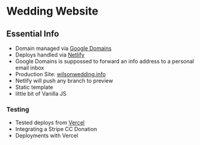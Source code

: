 # Wedding Website 

## Essential Info

- Domain managed via [Google Domains](https://domains.google.com/m/registrar/)
- Deploys handled via [Netlify](https://app.netlify.com/)
- Google Domains is suppossed to forward an info address to a personal email inbox
- Production Site: [wilsonwedding.info](https://wilsonwedding.info)
- Netlify will push any branch to preview
- Static template
- little bit of Vanilla JS


### Testing
- Tested deploys from [Vercel](https://vercel.com/)
- Integrating a Stripe CC Donation
- Deployments with Vercel